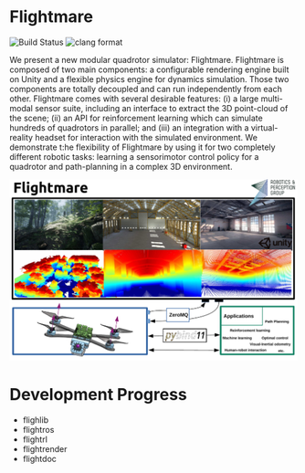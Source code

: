 # Flightmare

![Build Status](https://github.com/uzh-rpg/flightmare/workflows/CPP_CI/badge.svg) ![clang format](https://github.com/uzh-rpg/flightmare/workflows/clang_format/badge.svg)

We present a new modular quadrotor simulator: Flightmare.
Flightmare is composed of two main components: a configurable rendering engine built on Unity and a flexible physics engine for dynamics simulation.
Those two components are totally decoupled and can run independently from each other. 
Flightmare comes with several desirable features: (i) a large multi-modal sensor suite, including an interface to extract the 3D point-cloud of the scene; (ii) an API for reinforcement learning which can simulate hundreds of quadrotors in parallel; and (iii) an integration with a virtual-reality headset for interaction with the simulated environment.
We demonstrate t:he flexibility of Flightmare by using it for two completely different robotic tasks: learning a sensorimotor control policy for a quadrotor and path-planning in a complex 3D environment.

![flightmare](./docs/flightmare.png)

# Development Progress

* flighlib
* flightros 
* flightrl
* flightrender
* flightdoc
  
